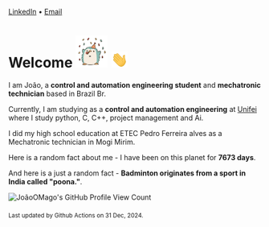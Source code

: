 [LinkedIn](https://www.linkedin.com/in/joão-pedro-gozzoli-b95641301/) &bull;
[Email](joaopedrogozzoli@gmail.com)

# Welcome <img src="happy.gif" height="64px" /> <img src="wave.gif" height="32px" />

I am João, a  **control and automation engineering student** and **mechatronic technician** based in Brazil Br.

Currently, I am studying as a **control and automation engineering** at [Unifei](https://unifei.edu.br) where I study python, C, C++, project management and Ai.

I did my high school education at ETEC Pedro Ferreira alves as a Mechatronic technician in Mogi Mirim.

Here is a random fact about me - I have been on this planet for **7673 days**.

And here is a just a random fact -  **Badminton originates from a sport in India called "poona."**.

![JoãoOMago's GitHub Profile View Count](https://komarev.com/ghpvc/?username=JoaoOMago)

<sub>Last updated by Github Actions on 31 Dec, 2024.</sub>
